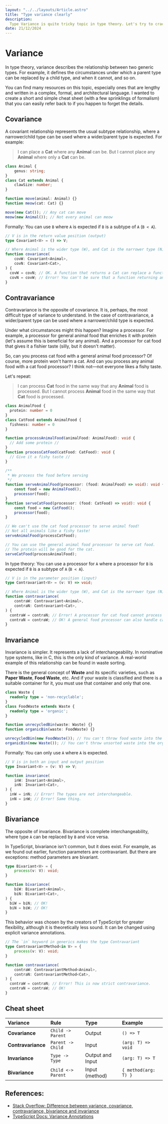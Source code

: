 ```yaml
---
layout: "../../layouts/Article.astro"
title: "Type variance clearly"
description:
  Type Variance is quite tricky topic in type theory. Let's try to crack each type of variance with clear and natural examples.
date: 21/12/2024
---
```


# Variance

In type theory, variance describes the relationship between two generic types. For example, it defines the circumstances under which a parent type can be replaced by a child type, and when it cannot, and so on.

You can find many resources on this topic, especially ones that are lengthy and written in a complex, formal, and architectural language. I wanted to create a short and simple cheat sheet (with a few sprinklings of formalism) that you can easily refer back to if you happen to forget the details.

## Covariance

A covariant relationship represents the usual subtype relationship, where a narrower/child type can be used where a wider/parent type is expected. For example:

> I can place a **Cat** where any **Animal** can be.
> But I cannot place any **Animal** where only a **Cat** can be.

```typescript
class Animal {
    genus: string;
}
class Cat extends Animal {
    clawSize: number;
}

function move(animal: Animal) {}
function meow(cat: Cat) {}

move(new Cat()); // Any cat can move
meow(new Animal()); // Not every animal can meow
```

Formally: You can use `B` where `A` is expected if `B` is a subtype of `A` (`B < A`).

```typescript
// V is in the return value position (output)
type Covariant<V> = () => V;

// Where Animal is the wider type (W), and Cat is the narrower type (N)
function covariance(
    covW: Covariant<Animal>,
    covN: Covariant<Cat>,
) {
  covW = covN; // OK. A function that returns a Cat can replace a function that returns an Animal.
  covN = covW; // Error! You can't be sure that a function returning an Animal will return a Cat.
}
```

## Contravariance

Contravariance is the opposite of covariance. It is, perhaps, the most difficult type of variance to understand. In the case of contravariance, a wider/parent type can be used where a narrower/child type is expected.

Under what circumstances might this happen? Imagine a processor. For example, a processor for general animal food that enriches it with protein (let's assume this is beneficial for any animal). And a processor for cat food that gives it a fishier taste (silly, but it doesn't matter).

So, can you process cat food with a general animal food processor? Of course, more protein won't harm a cat.
And can you process any animal food with a cat food processor? I think not—not everyone likes a fishy taste.

Let's repeat:

> I can process **Cat** food in the same way that any **Animal** food is processed.
> But I cannot process **Animal** food in the same way that **Cat** food is processed.

```typescript
class AnimalFood {
  protein: number = 0
}
class CatFood extends AnimalFood {
  fishness: number = 0
}

function processAnimalFood(animalFood: AnimalFood): void {
  // Add some protein //
}
function processCatFood(catFood: CatFood): void {
  // Give it a fishy taste //
}

/**
 * We process the food before serving
 */
function serveAnimalFood(processor: (food: AnimalFood) => void): void {
    const food = new AnimalFood();
    processor(food);
}
function serveCatFood(processor: (food: CatFood) => void): void {
    const food = new CatFood();
    processor(food);
}

// We can't use the cat food processor to serve animal food!
// Not all animals like a fishy taste!
serveAnimalFood(processCatFood);

// You can use the general animal food processor to serve cat food.
// The protein will be good for the cat.
serveCatFood(processAnimalFood);
```

In type theory: You can use a processor for `A` where a processor for `B` is expected if `B` is a subtype of `A` (`B < A`).

```typescript
// V is in the parameter position (input)
type Contravariant<V> = (v: V) => void;

// Where Animal is the wider type (W), and Cat is the narrower type (N)
function contravariance(
    contraW: Contravariant<Animal>,
    contraN: Contravariant<Cat>,
) {
  contraW = contraN; // Error! A processor for cat food cannot process any food.
  contraN = contraW; // OK! A general food processor can also handle cat food.
}
```

## Invariance

Invariance is simpler. It represents a lack of interchangeability. In nominative type systems, like in C, this is the only kind of variance. A real-world example of this relationship can be found in waste sorting.

There is the general concept of **Waste** and its specific varieties, such as **Paper Waste**, **Food Waste**, etc.
And if your waste is classified and there is a suitable container for it, you must use that container and only that one.

```typescript
class Waste {
  readonly type = 'non-recyclable';
}
class FoodWaste extends Waste {
  readonly type = 'organic';
}

function unrecycledBin(waste: Waste) {}
function organicBin(waste: FoodWaste) {}

unrecycledBin(new FoodWaste()); // You can't throw food waste into the container for non-recyclables! Do the right thing!
organicBin(new Waste()); // You can't throw unsorted waste into the organic container, are you a criminal???
```

Formally: You can only use `A` where `A` is expected.

```typescript
// V is in both an input and output position
type Invariant<V> = (v: V) => V;

function invariance(
    inW: Invariant<Animal>,
    inN: Invariant<Cat>,
) {
  inW = inN; // Error! The types are not interchangeable.
  inN = inW; // Error! Same thing.
}
```

## Bivariance

The opposite of invariance. Bivariance is complete interchangeability, where type `A` can be replaced by `B` and vice versa.

In TypeScript, bivariance isn't common, but it does exist. For example, as we found out earlier, function parameters are contravariant. But there are exceptions: method parameters are bivariant.

```typescript
type Bivariant<V> = {
    process(v: V): void;
}

function bivariance(
    biW: Bivariant<Animal>,
    biN: Bivariant<Cat>,
) {
  biW = biN; // OK!
  biN = biW; // OK!
}
```

This behavior was chosen by the creators of TypeScript for greater flexibility, although it is theoretically less sound. It can be changed using explicit variance annotations.

```typescript
// The `in` keyword in generics makes the type Contravariant
type ContravariantMethod<in V> = {
    process(v: V): void;
}

function contravariance(
    contraW: ContravariantMethod<Animal>,
    contraN: ContravariantMethod<Cat>,
) {
  contraW = contraN; // Error! This is now strict contravariance.
  contraN = contraW; // OK!
}
```

## Cheat sheet

| Variance | Rule | Type | Example |
| :--- | :--- | :--- | :--- |
| **Covariance** | `Child -> Parent` | Output | `() => T` |
| **Contravariance** | `Parent -> Child` | Input | `(arg: T) => void` |
| **Invariance**| `Type -> Type` | Output and Input | `(arg: T) => T` |
| **Bivariance** | `Child <-> Parent` | Input (method) | `{ method(arg: T) }` |

## References:

- [Stack Overflow: Difference between variance, covariance, contravariance, bivariance and invariance](https://stackoverflow.com/questions/66410115/difference-between-variance-covariance-contravariance-bivariance-and-invarian)
- [TypeScript Docs: Variance Annotations](https://www.typescriptlang.org/docs/handbook/2/generics.html#variance-annotations)

